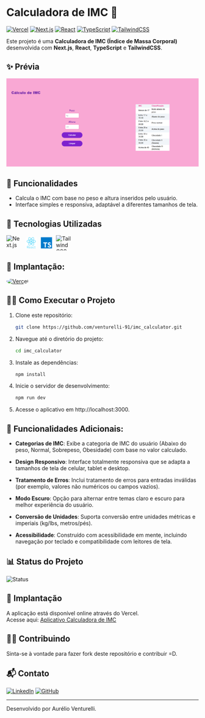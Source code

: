 # Calculadora de IMC 🧮

[![Vercel](https://img.shields.io/badge/vercel-%23000000.svg?style=for-the-badge&logo=vercel&logoColor=white)](https://imc-calculator-two-iota.vercel.app/)
[![Next.js](https://img.shields.io/badge/next.js-000000?style=for-the-badge&logo=nextdotjs&logoColor=white)](https://nextjs.org/)
[![React](https://img.shields.io/badge/react-%2320232a.svg?style=for-the-badge&logo=react&logoColor=%2361DAFB)](https://reactjs.org/)
[![TypeScript](https://img.shields.io/badge/typescript-%23007ACC.svg?style=for-the-badge&logo=typescript&logoColor=white)](https://www.typescriptlang.org/)
[![TailwindCSS](https://img.shields.io/badge/tailwindcss-%2338B2AC.svg?style=for-the-badge&logo=tailwind-css&logoColor=white)](https://tailwindcss.com/)

Este projeto é uma **Calculadora de IMC (Índice de Massa Corporal)** desenvolvida com **Next.js**, **React**, **TypeScript** e **TailwindCSS**.

## ✨ Prévia

<img src="https://github.com/venturelli-91/imc_calculator/raw/main/imc_calculator_project.png" alt="Prévia da Calculadora de IMC" width="600"/>

## 📌 Funcionalidades

- Calcula o IMC com base no peso e altura inseridos pelo usuário.
- Interface simples e responsiva, adaptável a diferentes tamanhos de tela.

## 🚀 Tecnologias Utilizadas

<div style="display: inline-flex; gap: 10px; align-items: center;">
  <img src="https://assets.vercel.com/image/upload/v1662130559/nextjs/Icon_dark_background.png" alt="Next.js" width="40" height="40"/>
  <img src="https://raw.githubusercontent.com/devicons/devicon/master/icons/react/react-original-wordmark.svg" alt="React" width="30" height="30"/>
  <img src="https://raw.githubusercontent.com/devicons/devicon/master/icons/typescript/typescript-original.svg" alt="TypeScript" width="30" height="30"/>
  <img src="https://www.vectorlogo.zone/logos/tailwindcss/tailwindcss-icon.svg" alt="TailwindCSS" width="40" height="40"/>
</div>

## 🚢 Implantação:

<a href="https://imc-calculator-two-iota.vercel.app/" target="_blank">
  <img src="https://logowik.com/content/uploads/images/vercel1868.jpg" alt="Vercel" width="40" height="40" style="border-radius: 50%; background-color: white;"/>
</a>

## 🏃‍♂️ Como Executar o Projeto

1. Clone este repositório:

   ```bash
   git clone https://github.com/venturelli-91/imc_calculator.git
   ```

2. Navegue até o diretório do projeto:

   ```bash
   cd imc_calculator
   ```

3. Instale as dependências:

   ```bash
   npm install
   ```

4. Inicie o servidor de desenvolvimento:

   ```bash
   npm run dev
   ```

5. Acesse o aplicativo em http://localhost:3000.

## 🌟 Funcionalidades Adicionais:

- **Categorias de IMC**: Exibe a categoria de IMC do usuário (Abaixo do peso, Normal, Sobrepeso, Obesidade) com base no valor calculado.

- **Design Responsivo**: Interface totalmente responsiva que se adapta a tamanhos de tela de celular, tablet e desktop.

- **Tratamento de Erros**: Inclui tratamento de erros para entradas inválidas (por exemplo, valores não numéricos ou campos vazios).

- **Modo Escuro**: Opção para alternar entre temas claro e escuro para melhor experiência do usuário.

- **Conversão de Unidades**: Suporta conversão entre unidades métricas e imperiais (kg/lbs, metros/pés).

- **Acessibilidade**: Construído com acessibilidade em mente, incluindo navegação por teclado e compatibilidade com leitores de tela.

## 📊 Status do Projeto

![Status](https://img.shields.io/badge/Status-Em%20Desenvolvimento-brightgreen)

## 🔗 Implantação

A aplicação está disponível online através do Vercel.  
Acesse aqui: [Aplicativo Calculadora de IMC](https://imc-calculator-two-iota.vercel.app/)

## 👨‍💻 Contribuindo

Sinta-se à vontade para fazer fork deste repositório e contribuir =D.

## 📬 Contato

[![LinkedIn](https://img.shields.io/badge/LinkedIn-0077B5?style=for-the-badge&logo=linkedin&logoColor=white)](https://www.linkedin.com/in/aurelioventurelli)
[![GitHub](https://img.shields.io/badge/GitHub-100000?style=for-the-badge&logo=github&logoColor=white)](https://github.com/venturelli-91)

---

Desenvolvido por Aurélio Venturelli.


